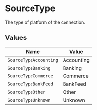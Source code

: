 # SourceType

The type of platform of the connection.


## Values

| Name                   | Value                  |
| ---------------------- | ---------------------- |
| `SourceTypeAccounting` | Accounting             |
| `SourceTypeBanking`    | Banking                |
| `SourceTypeCommerce`   | Commerce               |
| `SourceTypeBankFeed`   | BankFeed               |
| `SourceTypeOther`      | Other                  |
| `SourceTypeUnknown`    | Unknown                |